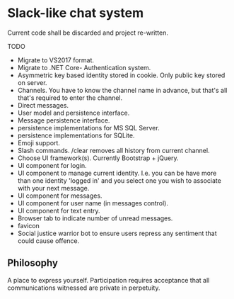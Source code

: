 # Slack-like chat system

Current code shall be discarded and project re-written.

TODO
- Migrate to VS2017 format.
- Migrate to .NET Core- Authentication system. 
- Asymmetric key based identity stored in cookie. Only public key stored on server.
- Channels. You have to know the channel name in advance, but that's all that's required to enter the channel.
- Direct messages.
- User model and persistence interface.
- Message persistence interface.
- persistence implementations for MS SQL Server.
- persistence implementations for SQLite.
- Emoji support.
- Slash commands. /clear removes all history from current channel.
- Choose UI framework(s). Currently Bootstrap + jQuery.
- UI component for login.
- UI component to manage current identity. I.e. you can be have more than one identity 'logged in' and you select one you wish to associate with your next message.
- UI component for messages.
- UI component for user name (in messages control).
- UI component for text entry.
- Browser tab to indicate number of unread messages.
- favicon
- Social justice warrior bot to ensure users repress any sentiment that could cause offence.

## Philosophy

A place to express yourself. Participation requires acceptance that all communications witnessed are private in perpetuity.